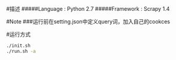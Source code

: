 #描述
#####Language : Python 2.7
#####Framework : Scrapy 1.4

#Note
###运行前在setting.json中定义query词，加入自己的cookces

#运行方式
```bash
./init.sh
./run.sh -a
```